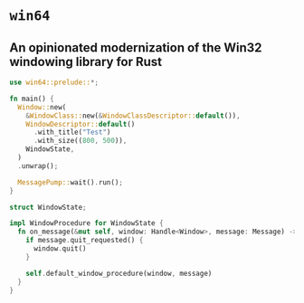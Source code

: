 # `win64`

## An opinionated modernization of the Win32 windowing library for Rust

```rust
use win64::prelude::*;

fn main() {
  Window::new(
    &WindowClass::new(&WindowClassDescriptor::default()),
    WindowDescriptor::default()
      .with_title("Test")
      .with_size((800, 500)),
    WindowState,
  )
  .unwrap();

  MessagePump::wait().run();
}

struct WindowState;

impl WindowProcedure for WindowState {
  fn on_message(&mut self, window: Handle<Window>, message: Message) -> ProcedureResult {
    if message.quit_requested() {
      window.quit()
    }

    self.default_window_procedure(window, message)
  }
}
```
